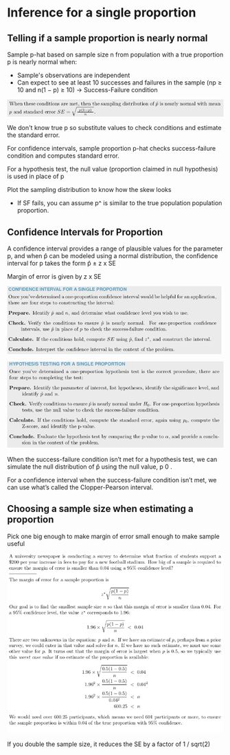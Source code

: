 # Inference for a single proportion

## Telling if a sample proportion is nearly normal

Sample p-hat based on sample size n from population with a true proportion p is nearly normal when: 

- Sample's observations are independent
- Can expect to see at least 10 successes and failures in the sample (np ≥ 10 and n(1 − p) ≥ 10) → Success-Failure condition

![Inference%20for%20a%20single%20proportion%2002b81004253b4598891699ed32b02cce/Untitled.png](Inference%20for%20a%20single%20proportion%2002b81004253b4598891699ed32b02cce/Untitled.png)

We don't know true p so substitute values to check conditions and estimate the standard error. 

For confidence intervals, sample proportion p-hat checks success-failure condition and computes standard error.

For a hypothesis test, the null value (proportion claimed in null hypothesis) is used in place of p 

Plot the sampling distribution to know how the skew looks

- If SF fails, you can assume p^ is similar to the true population population proportion.

## Confidence Intervals for Proportion

A confidence interval provides a range of plausible values for the parameter p, and when p̂ can be modeled using a normal distribution, the confidence interval for p takes the form p̂ ± z x SE

Margin of error is given by z x SE

![Inference%20for%20a%20single%20proportion%2002b81004253b4598891699ed32b02cce/Untitled%201.png](Inference%20for%20a%20single%20proportion%2002b81004253b4598891699ed32b02cce/Untitled%201.png)

![Inference%20for%20a%20single%20proportion%2002b81004253b4598891699ed32b02cce/Untitled%202.png](Inference%20for%20a%20single%20proportion%2002b81004253b4598891699ed32b02cce/Untitled%202.png)

When the success-failure condition isn’t met for a hypothesis test, we can simulate the null distribution of p̂ using the null value, p 0 .

For a confidence interval when the success-failure condition isn’t met, we can use what’s called the Clopper-Pearson interval.

## Choosing a sample size when estimating a proportion

Pick one big enough to make margin of error small enough to make sample useful

![Inference%20for%20a%20single%20proportion%2002b81004253b4598891699ed32b02cce/Untitled%203.png](Inference%20for%20a%20single%20proportion%2002b81004253b4598891699ed32b02cce/Untitled%203.png)

If you double the sample size, it reduces the SE by a factor of 1 / sqrt(2)